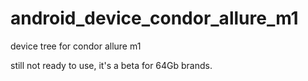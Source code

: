 # android_device_condor_allure_m1
device tree for condor allure m1

still not ready to use, it's a beta for 64Gb brands.
